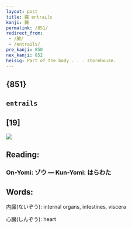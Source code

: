 ```yaml
---
layout: post
title: 臓 entrails
kanji: 臓
permalink: /851/
redirect_from:
 - /臓/
 - /entrails/
pre_kanji: 850
nex_kanji: 852
heisig: Part of the body . . . storehouse.
---
```


## {851}

## `entrails`

## [19]

<div class="stroke"><img src="E88793.png" /></div>

## Reading:

### On-Yomi: ゾウ &mdash; Kun-Yomi: はらわた

## Words:

内臓(ないぞう): internal organs, intestines, viscera

心臓(しんぞう): heart
